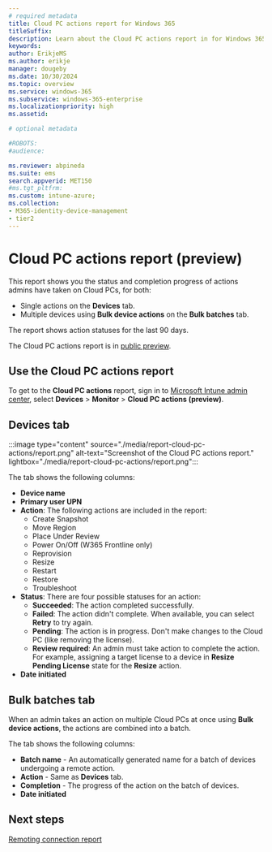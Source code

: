 ```yaml
---
# required metadata
title: Cloud PC actions report for Windows 365
titleSuffix:
description: Learn about the Cloud PC actions report in for Windows 365 Cloud PCs.
keywords:
author: ErikjeMS  
ms.author: erikje
manager: dougeby
ms.date: 10/30/2024
ms.topic: overview
ms.service: windows-365
ms.subservice: windows-365-enterprise
ms.localizationpriority: high
ms.assetid: 

# optional metadata

#ROBOTS:
#audience:

ms.reviewer: abpineda
ms.suite: ems
search.appverid: MET150
#ms.tgt_pltfrm:
ms.custom: intune-azure;
ms.collection:
- M365-identity-device-management
- tier2
---
```


# Cloud PC actions report (preview)

This report shows you the status and completion progress of actions admins have taken on Cloud PCs, for both:

- Single actions on the **Devices** tab.
- Multiple devices using **Bulk device actions** on the **Bulk batches** tab.

 The report shows action statuses for the last 90 days.

The Cloud PC actions report is in [public preview](..\public-preview.md).

## Use the Cloud PC actions report

To get to the **Cloud PC actions** report, sign in to [Microsoft Intune admin center](https://go.microsoft.com/fwlink/?linkid=2109431), select **Devices** > **Monitor** > **Cloud PC actions (preview)**.

## Devices tab

:::image type="content" source="./media/report-cloud-pc-actions/report.png" alt-text="Screenshot of the Cloud PC actions report." lightbox="./media/report-cloud-pc-actions/report.png":::

The tab shows the following columns:

- **Device name**
- **Primary user UPN**
- **Action**: The following actions are included in the report:
  - Create Snapshot
  - Move Region
  - Place Under Review
  - Power On/Off (W365 Frontline only)
  - Reprovision
  - Resize
  - Restart
  - Restore
  - Troubleshoot
- **Status**: There are four possible statuses for an action:
  - **Succeeded**: The action completed successfully.
  - **Failed**: The action didn't complete. When available, you can select **Retry** to try again.
  - **Pending**: The action is in progress. Don't make changes to the Cloud PC (like removing the license).
  - **Review required**: An admin must take action to complete the action. For example, assigning a target license to a device in **Resize Pending License** state for the **Resize** action.
- **Date initiated**

## Bulk batches tab

When an admin takes an action on multiple Cloud PCs at once using **Bulk device actions**, the actions are combined into a batch.

The tab shows the following columns:

- **Batch name** - An automatically generated name for a batch of devices undergoing a remote action.
- **Action** - Same as **Devices** tab.
- **Completion** - The progress of the action on the batch of devices.
- **Date initiated**

<!-- ########################## -->
## Next steps

[Remoting connection report](report-remoting-connection.md)
